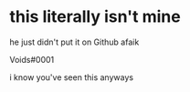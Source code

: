 # this literally isn't mine

he just didn't put it on Github afaik

Voids#0001

i know you've seen this anyways
